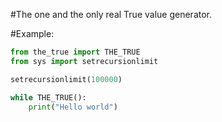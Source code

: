 #The one and the only real True value generator.

#Example:
```python
from the_true import THE_TRUE
from sys import setrecursionlimit

setrecursionlimit(100000)

while THE_TRUE():
    print("Hello world")
```